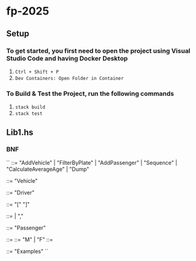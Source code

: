 # fp-2025

## Setup

### To get started, you first need to open the project using Visual Studio Code and having Docker Desktop
1. `Ctrl + Shift + P`
2. `Dev Containers: Open Folder in Container`

### To Build & Test the Project, run the following commands
1. `stack build`
2. `stack test`

## Lib1.hs

### BNF

``
<command> ::= "AddVehicle" <vehicle>
            | "FilterByPlate" <plate>
            | "AddPassenger" <plate> <sex> <age>
            | "Sequence" <command> <command>
            | "CalculateAverageAge" <vehicle>
            | "Dump" <dumpable>

<vehicle> ::= "Vehicle" <plate> <driver> <passengers>

<driver> ::= "Driver" <sex> <age>

<passengers> ::= "[" <passengerList> "]"

<passengerList> ::= <passenger> | <passenger> "," <passengerList>

<passenger> ::= "Passenger" <sex> <age>

<plate> ::= <string>
<sex> ::= "M" | "F"
<age> ::= <integer>

<dumpable> ::= "Examples"
``
